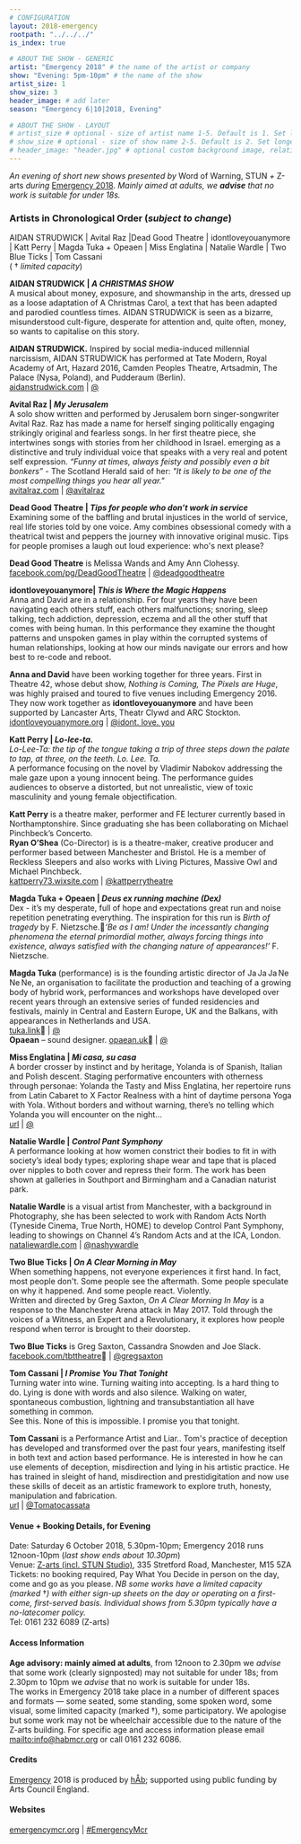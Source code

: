 ```yaml
---
# CONFIGURATION
layout: 2018-emergency
rootpath: "../../../"
is_index: true

# ABOUT THE SHOW - GENERIC
artist: "Emergency 2018" # the name of the artist or company
show: "Evening: 5pm-10pm" # the name of the show
artist_size: 1
show_size: 3
header_image: # add later
season: "Emergency 6|10|2018, Evening"

# ABOUT THE SHOW - LAYOUT
# artist_size # optional - size of artist name 1-5. Default is 1. Set longer names to lower values
# show_size # optional - size of show name 2-5. Default is 2. Set longer names to lower values
# header_image: "header.jpg" # optional custom background image, relative to current page
---
```

*An evening of short new shows presented by* Word of Warning, STUN *+* Z-arts *during* [Emergency 2018](/current/2018-emergency). *Mainly aimed at adults, we **advise** that no work is suitable for under 18s.*              
       
### Artists in Chronological Order (*subject to change*)      
AIDAN STRUDWICK | Avital Raz |Dead Good Theatre | idontloveyouanymore | Katt Perry | Magda Tuka + Opeaen | Miss Englatina | Natalie Wardle | Two Blue Ticks | Tom Cassani                      
( † *limited capacity*)       
           
**AIDAN STRUDWICK | *A CHRISTMAS SHOW***         
A musical about money, exposure, and showmanship in the arts, dressed up as a loose adaptation of A Christmas Carol, a text that has been adapted and parodied countless times. AIDAN STRUDWICK is seen as a bizarre, misunderstood cult-figure, desperate for attention and, quite often, money, so wants to capitalise on this story.        
        
**AIDAN STRUDWICK.** Inspired by social media-induced millennial narcissism, AIDAN STRUDWICK has performed at Tate Modern, Royal Academy of Art, Hazard 2016, Camden Peoples Theatre, Artsadmin, The Palace (Nysa, Poland), and Pudderaum (Berlin).        
<a href="http://aidanstrudwick.com" target="_blank">aidanstrudwick.com</a> | <a href="http://twitter.com/" target="_blank">@</a>                   

**Avital Raz | *My Jerusalem***         
A solo show written and performed by Jerusalem born singer-songwriter Avital Raz. Raz has made a name for herself singing politically engaging strikingly original and fearless songs. In her first theatre piece, she intertwines songs with stories from her childhood in Israel. emerging as a distinctive and truly individual voice that speaks with a very real and potent self expression. *“Funny at times, always feisty and possibly even a bit bonkers”* -  The Scotland Herald said of her: *"It is likely to be one of the most compelling things you hear all year."*                                                   
<a href="http://avitalraz.com" target="_blank">avitalraz.com</a> | <a href="http://twitter.com/avitalraz" target="_blank">@avitalraz</a>                   

**Dead Good Theatre | *Tips for people who don’t work in service***         
Examining some of the baffling and brutal injustices in the world of service, real life stories told by one voice. Amy combines obsessional comedy with a theatrical twist and peppers the journey with innovative original music. Tips for people promises a laugh out loud experience: who's next please?        
        
**Dead Good Theatre** is Melissa Wands and Amy Ann Clohessy.        
<a href="http://facebook.com/pg/DeadGoodTheatre" target="_blank">facebook.com/pg/DeadGoodTheatre</a> | <a href="http://twitter.com/deadgoodtheatre" target="_blank">@deadgoodtheatre</a>                   

**idontloveyouanymore| *This is Where the Magic Happens***         
Anna and David are in a relationship. For four years they have been navigating each others stuff, each others malfunctions; snoring, sleep talking, tech addiction, depression, eczema and all the other stuff that comes with being human. In this performance they examine the thought patterns and unspoken games in play within the corrupted systems of human relationships, looking at how our minds navigate our errors and how best to re-code and reboot.                            
               
**Anna and David** have been working together for three years. First in Theatre 42, whose debut show, *Nothing is Coming, The Pixels are Huge*, was highly praised and toured to five venues including Emergency 2016. They now work together as **idontloveyouanymore** and have been supported by Lancaster Arts, Theatr Clywd and ARC Stockton.              
<a href="http://idontloveyouanymore.org" target="_blank">idontloveyouanymore.org</a> | <a href="http://twitter.com/idont.  love.  you" target="_blank">@idont.  love.  you</a>                   

**Katt Perry | *Lo-lee-ta.***         
*Lo-Lee-Ta: the tip of the tongue taking a trip of three steps down the palate to tap, at three, on the teeth. Lo. Lee. Ta.*           
A performance focusing on the novel by Vladimir Nabokov addressing the male gaze upon a young innocent being. The performance guides audiences to observe a distorted, but not unrealistic, view of toxic masculinity and young female objectification.                      

**Katt Perry** is a theatre maker, performer and FE lecturer currently based in Northamptonshire. Since graduating she has been collaborating on Michael Pinchbeck’s Concerto.    
**Ryan O’Shea** (Co-Director) is is a theatre-maker, creative producer and performer based between Manchester and Bristol. He is a member of Reckless Sleepers and also works with Living Pictures, Massive Owl and Michael Pinchbeck.                    
<a href="http://kattperry73.wixsite.com/kattperrytheatre" target="_blank">kattperry73.wixsite.com</a> | <a href="http://twitter.com/kattperrytheatre " target="_blank">@kattperrytheatre </a>                   

**Magda Tuka + Opeaen | *Deus ex running machine (Dex)***         
Dex - it’s my desperate, full of hope and expectations great run and noise repetition penetrating everything. The inspiration for this run is *Birth of tragedy* by F. Nietzsche.*‘Be as I am! Under the incessantly changing phenomena the eternal primordial mother, always forcing things into existence, always satisfied with the changing nature of appearances!’* F. Nietzsche.                      

**Magda Tuka** (performance) is is the founding artistic director of Ja Ja Ja Ne Ne Ne, an organisation to facilitate the production and teaching of a growing body of hybrid work, performances and workshops have developed over recent years through an extensive series of funded residencies and festivals, mainly in Central and Eastern Europe, UK and the Balkans, with appearances in Netherlands and USA.   
<a href="http://tuka.link" target="_blank">tuka.link</a> | <a href="http://twitter.com/" target="_blank">@</a>        
**Opaean** – sound designer. <a href="http://opaean.uk" target="_blank">opaean.uk</a> | <a href="http://twitter.com/" target="_blank">@</a>                   

**Miss Englatina | *Mi casa, su casa***         
A border crosser by instinct and by heritage, Yolanda is of Spanish, Italian and Polish descent. Staging performative encounters with otherness through personae: Yolanda the Tasty and Miss Englatina, her repertoire runs from Latin Cabaret to X Factor Realness with a hint of daytime persona Yoga with Yola. Without borders and without warning, there’s no telling which Yolanda you will encounter on the night...              
<a href="http://" target="_blank">url</a> | <a href="http://twitter.com/" target="_blank">@</a>                   

**Natalie Wardle | *Control Pant Symphony***         
A performance looking at how women constrict their bodies to fit in with society’s ideal body types; exploring shape wear and tape that is placed over nipples to both  cover and repress their form. The work has been shown at galleries in Southport and Birmingham and a Canadian naturist park.        
        
**Natalie Wardle** is a visual artist from Manchester, with a background in Photography, she has been selected to work with Random Acts North (Tyneside Cinema, True North, HOME) to develop Control Pant Symphony, leading to showings on Channel 4’s Random Acts and at the ICA, London.        
<a href="http://nataliewardle.com" target="_blank">nataliewardle.com</a> | <a href="http://twitter.com/nashywardle" target="_blank">@nashywardle</a>                   

**Two Blue Ticks | *On A Clear Morning in May***         
When something happens, not everyone experiences it first hand. In fact, most people don't. Some people see the aftermath. Some people speculate on why it happened. And some people react. Violently.        
Written and directed by Greg Saxton, *On A Clear Morning In May* is a response to the Manchester Arena attack in May 2017. Told through the voices of a Witness, an Expert and a Revolutionary, it explores how people respond when terror is brought to their doorstep.                         
                     
**Two Blue Ticks** is Greg Saxton, Cassandra Snowden and Joe Slack.        
<a href="http://facebook.com/tbttheatre" target="_blank">facebook.com/tbttheatre</a> | <a href="http://twitter.com/" target="_blank">@gregsaxton</a>                   

**Tom Cassani | *I Promise You That Tonight***         
Turning water into wine. Turning waiting into accepting. Is a hard thing to do. Lying is done with words and also silence. Walking on water, spontaneous combustion, lightning and transubstantiation all have something in common.                    
See this. None of this is impossible. I promise you that tonight.       
        
**Tom Cassani** is a Performance Artist and Liar..  Tom's practice of deception has developed and transformed over the past four years, manifesting itself in both text and action based performance. He is interested in how he can use elements of deception, misdirection and lying in his artistic practice. He has trained in sleight of hand, misdirection and prestidigitation and now use these skills of deceit as an artistic framework to explore truth, honesty, manipulation and fabrication.        
<a href="http://" target="_blank">url</a> | <a href="http://twitter.com/Tomatocassata" target="_blank">@Tomatocassata</a>                              
        
#### Venue + Booking Details, for Evening           
Date: Saturday 6 October 2018, 5.30pm-10pm; Emergency 2018 runs 12noon-10pm (*last show ends about 10.30pm*)           
Venue: <a href="http://www.z-arts.org/about-us/getting-here" target="_blank">Z-arts (incl. STUN Studio)</a>, 335 Stretford Road, Manchester, M15 5ZA        
Tickets: no booking required, Pay What You Decide in person on the day, come and go as you please. *NB some works have a limited capacity (marked* †*) with either sign-up sheets on the day or operating on a first-come, first-served basis. Individual shows from 5.30pm typically have a no-latecomer policy.*       
Tel: 0161 232 6089 (Z-arts)          
         
#### Access Information       
**Age advisory: mainly aimed at adults**, from 12noon to 2.30pm we *advise* that some work (clearly signposted) may not suitable for under 18s; from 2.30pm to 10pm we *advise* that no work is suitable for under 18s.<br>The works in Emergency 2018 take place in a number of different spaces and formats — some seated, some standing, some spoken word, some visual, some limited capacity (marked †), some participatory. We apologise but some work may not be wheelchair accessible due to the nature of the Z-arts building. For specific age and access information please email <mailto:info@habmcr.org> or call 0161 232 6086.        
          
#### Credits         
[Emergency](/hab/emergency) 2018 is produced by [hÅb](/hab); supported using public funding by Arts Council England.        
        
#### Websites
<a href="http://emergencymcr.org" target="_blank">emergencymcr.org</a> | <a href="http://twitter.com/hashtag/EmergencyMcr" target="_blank">#EmergencyMcr</a>
